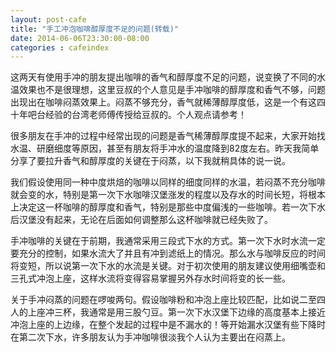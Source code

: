 ```yaml
---
layout: post-cafe
title: "手工冲泡咖啡醇厚度不足的问题(转载)"
date: 2014-06-06T23:30:00-08:00
categories : cafeindex
---
```

这两天有使用手冲的朋友提出咖啡的香气和醇厚度不足的问题，说变换了不同的水温效果也不是很理想，这里豆叔的个人意见是手冲咖啡的醇厚度和香气不够，问题出现出在咖啡闷蒸效果上。闷蒸不够充分，香气就稀薄醇厚度低，这是一个有这四十年吧台经验的台湾老师傅传授给豆叔的。个人观点请参考！



很多朋友在手冲的过程中经常出现的问题是香气稀薄醇厚度提不起来，大家开始找水温、研磨细度等原因，甚至有朋友将手冲水的温度降到82度左右。昨天我简单分享了要拉升香气和醇厚度的关键在于闷蒸，以下我就稍具体的说一说。



我们假设使用同一种中度烘焙的咖啡以同样的细度同样的水温，若闷蒸不充分咖啡就会变的水，特别是第一次下水咖啡汉堡涨发的程度以及存水的时间长短，将根本上决定这一杯咖啡的醇厚度和香气，特别是那些中度偏浅的一些咖啡。若一次下水后汉堡没有起来，无论在后面如何调整那么这杯咖啡就已经失败了。



手冲咖啡的关键在于前期，我通常采用三段式下水的方式。第一次下水时水流一定要充分的控制，如果水流大了并且有冲到滤纸上的情况。那么水与咖啡反应的时间将变短，所以说第一次下水的水流是关键。对于初次使用的朋友建议使用细嘴壶和三孔式冲泡上座，这样水流将变得容易掌握另外存水时间将变的长一些。



关于手冲闷蒸的问题在啰唆两句。假设咖啡粉和冲泡上座比较匹配，比如说二至四人的上座冲三杯，我通常是用三股勺豆。第一次下水汉堡下边缘的高度基本上接近冲泡上座的上边缘，在整个发起的过程中是不漏水的！等开始漏水汉堡有些下降时在第二次下水，许多朋友认为手冲咖啡很淡我个人认为主要出在闷蒸上。
